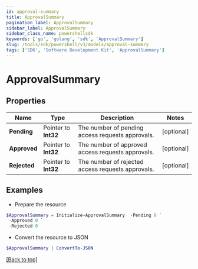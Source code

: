 ```yaml
---
id: approval-summary
title: ApprovalSummary
pagination_label: ApprovalSummary
sidebar_label: ApprovalSummary
sidebar_class_name: powershellsdk
keywords: ['go', 'golang', 'sdk', 'ApprovalSummary'] 
slug: /tools/sdk/powershell/v3/models/approval-summary
tags: ['SDK', 'Software Development Kit', 'ApprovalSummary']
---
```



# ApprovalSummary

## Properties

Name | Type | Description | Notes
------------ | ------------- | ------------- | -------------
**Pending** |  Pointer to **Int32** | The number of pending access requests approvals. | [optional] 
**Approved** |  Pointer to **Int32** | The number of approved access requests approvals. | [optional] 
**Rejected** |  Pointer to **Int32** | The number of rejected access requests approvals. | [optional] 

## Examples

- Prepare the resource
```powershell
$ApprovalSummary = Initialize-ApprovalSummary  -Pending 0 `
 -Approved 0 `
 -Rejected 0
```

- Convert the resource to JSON
```powershell
$ApprovalSummary | ConvertTo-JSON
```


[[Back to top]](#) 

